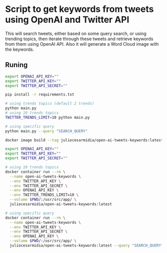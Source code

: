 # Script to get keywords from tweets using OpenAI and Twitter API

This will search tweets, either based on some query search, or using trending topics, then iterate through these tweets and retrieve keywords from them using OpenAI API. Also it will generate a Word Cloud image with the keywords.

## Runing

```bash
export OPENAI_API_KEY=""
export TWITTER_API_KEY=""
export TWITTER_API_SECRET=""

pip install -r requirements.txt

# using trends topics (default 2 trends)
python main.py
# using 10 trends topics
TWITTER_TRENDS_LIMIT=10 python main.py

# using specific query
python main.py --query "SEARCH_QUERY"
```

```bash
docker image build --tag juliocesarmidia/open-ai-tweets-keywords:latest .

export OPENAI_API_KEY=""
export TWITTER_API_KEY=""
export TWITTER_API_SECRET=""

# using 10 trends topics
docker container run --rm \
  --name open-ai-tweets-keywords \
  --env TWITTER_API_KEY \
  --env TWITTER_API_SECRET \
  --env OPENAI_API_KEY \
  --env TWITTER_TRENDS_LIMIT=10 \
  --volume $PWD/:/usr/src/app/ \
  juliocesarmidia/open-ai-tweets-keywords:latest

# using specific query
docker container run --rm \
  --name open-ai-tweets-keywords \
  --env TWITTER_API_KEY \
  --env TWITTER_API_SECRET \
  --env OPENAI_API_KEY \
  --volume $PWD/:/usr/src/app/ \
  juliocesarmidia/open-ai-tweets-keywords:latest --query "SEARCH_QUERY"
```
